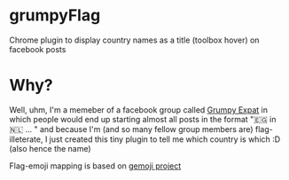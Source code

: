 # grumpyFlag
Chrome plugin to display country names as a title (toolbox hover) on facebook posts

# Why?
Well, uhm, I'm a memeber of a facebook group called [Grumpy Expat](https://www.facebook.com/groups/grumpyexpat) in which people would end up starting almost all posts in the format "🇪🇬 in 🇳🇱 ... " and because I'm (and so many fellow group members are) flag-illeterate, I just created this tiny plugin to tell me which country is which :D (also hence the name)

Flag-emoji mapping is based on [gemoji project](https://github.com/github/gemoji/blob/master/db/emoji.json)
